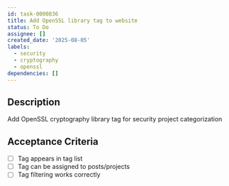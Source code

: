 ```yaml
---
id: task-0000836
title: Add OpenSSL library tag to website
status: To Do
assignee: []
created_date: '2025-08-05'
labels:
  - security
  - cryptography
  - openssl
dependencies: []
---
```


## Description

Add OpenSSL cryptography library tag for security project categorization

## Acceptance Criteria

- [ ] Tag appears in tag list
- [ ] Tag can be assigned to posts/projects
- [ ] Tag filtering works correctly
